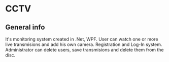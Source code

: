 # CCTV
## General info
It's monitoring system created in .Net, WPF. User can watch one or more live transmisions and add his own camera.
Registration and Log-In system. Administrator can delete users, save transmisions and delete them from the disc.
